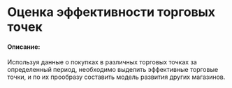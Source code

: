 # Оценка эффективности торговых точек

#### Описание:
Используя данные о покупках в различных торговых точках за определенный период, необходимо выделить эффективные торговые точки, и по их прообразу составить модель развития других магазинов.
